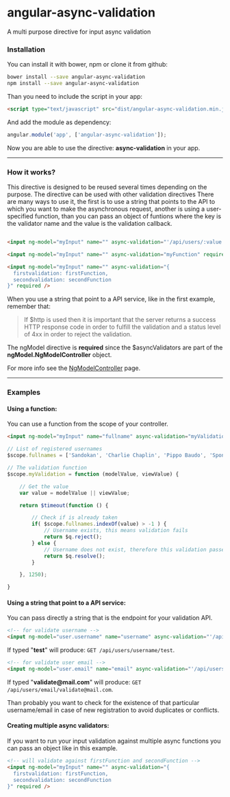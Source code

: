 # angular-async-validation
A multi purpose directive for input async validation

### Installation
You can install it with bower, npm or clone it from github:
```bash
bower install --save angular-async-validation
npm install --save angular-async-validation
```
Than you need to include the script in your app:
```html
<script type="text/javascript" src="dist/angular-async-validation.min.js"></script>
```
And add the module as dependency:
```javascript
angular.module('app', ['angular-async-validation']);
```
Now you are able to use the directive: __async-validation__ in your app.

---

### How it works?
This directive is designed to be reused several times depending on the purpose.
The directive can be used with other validation directives
There are many ways to use it, the first is to use a string that points to the API to which you want to make the asynchronous request, another is using a user-specified function, than you can pass an object of funtions where the key is the validator name and the value is the validation callback.
```html

<input ng-model="myInput" name="" async-validation="'/api/users/:value'" required />

<input ng-model="myInput" name="" async-validation="myFunction" required />

<input ng-model="myInput" name="" async-validation="{
  firstvalidation: firstFunction,
  secondvalidation: secondFunction
}" required />

```

When you use a string that point to a API service, like in the first example, remember that:

> If $http is used then it is important that the server returns a success HTTP response code in order to fulfill the validation and a status level of 4xx in order to reject the validation.

The ngModel directive is __required__ since the $asyncValidators are part of the __ngModel.NgModelController__ object.

For more info see the [NgModelController](https://docs.angularjs.org/api/ng/type/ngModel.NgModelController) page.

---

### Examples

#### Using a function:

You can use a function from the scope of your controller.

```html
<input ng-model="myInput" name="fullname" async-validation="myValidation" />
```
```javascript
// List of registered usernames
$scope.fullnames = ['Sandokan', 'Charlie Chaplin', 'Pippo Baudo', 'Sponge Bob'];

// The validation function
$scope.myValidation = function (modelValue, viewValue) {

    // Get the value
    var value = modelValue || viewValue;

    return $timeout(function () {

        // Check if is already taken
        if( $scope.fullnames.indexOf(value) > -1 ) {
            // Username exists, this means validation fails
            return $q.reject();
        } else {
            // Username does not exist, therefore this validation passes
            return $q.resolve();
        }

    }, 1250);

}
```

#### Using a string that point to a API service:

You can pass directly a string that is the endpoint for your validation API.

```html
<!-- for validate username -->
<input ng-model="user.username" name="username" async-validation="'/api/users/username/:value'" required />
```
If typed "__test__" will produce: `GET /api/users/username/test`.
```html
<!-- for validate user email -->
<input ng-model="user.email" name="email" async-validation="'/api/users/email/:value'" required />
```
If typed "__validate@mail.com__" will produce: `GET /api/users/email/validate@mail.com`.

Than probably you want to check for the existence of that particular username/email in case of new registration to avoid duplicates or conflicts.

#### Creating multiple async validators:

If you want to run your input validation against multiple async functions you can pass an object like in this example.

```html
<!-- will validate against firstFunction and secondFunction -->
<input ng-model="myInput" name="" async-validation="{
  firstvalidation: firstFunction,
  secondvalidation: secondFunction
}" required />
```
